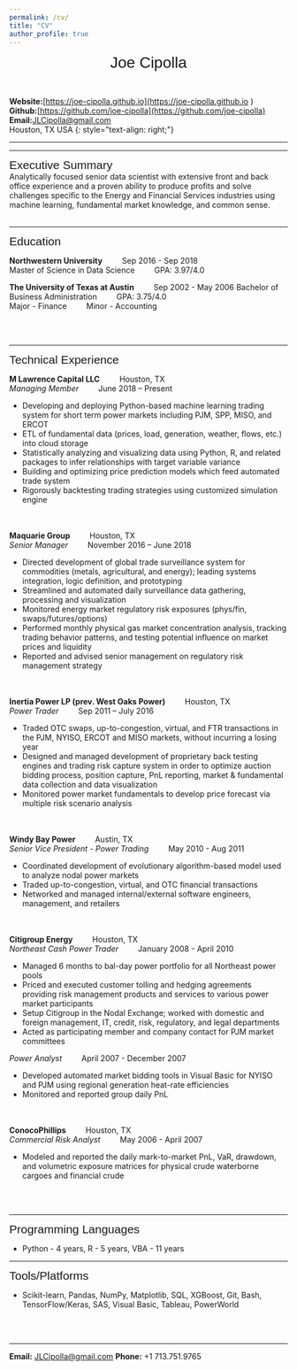 ```yaml
---
permalink: /cv/
title: "CV"
author_profile: true
---
```


<p style="text-align:center;"><span style="font-family:sans-serif; font-size:2em;">Joe Cipolla </span></p><br />

**Website:**[https://joe-cipolla.github.io](https://joe-cipolla.github.io )<br />
**Github:**[https://github.com/joe-cipolla](https://github.com/joe-cipolla) <br />
**Email:**[JLCipolla@gmail.com](JLCipolla@gmail.com) <br />
Houston, TX USA
{: style="text-align: right;"}
- - - -
- - - -

<span style="font-family:sans-serif; font-size:1.5em;">Executive Summary</span> <br />
Analytically focused senior data scientist with extensive front and back office experience and a proven
ability to produce profits and solve challenges specific to the Energy and Financial Services
industries using machine learning, fundamental market knowledge, and common sense.
<br/><br/>


- - - -
<span style="font-family:sans-serif; font-size:1.5em;">Education</span>

**Northwestern University** &nbsp;&nbsp;&nbsp;&nbsp;&nbsp;&nbsp;&nbsp; Sep 2016 - Sep 2018 <br />
Master of Science in Data Science &nbsp;&nbsp;&nbsp;&nbsp;&nbsp;&nbsp;&nbsp; GPA: 3.97/4.0

**The University of Texas at Austin** &nbsp;&nbsp;&nbsp;&nbsp;&nbsp;&nbsp;&nbsp; Sep 2002 - May 2006
Bachelor of Business Administration &nbsp;&nbsp;&nbsp;&nbsp;&nbsp;&nbsp;&nbsp; GPA: 3.75/4.0 <br />
Major - Finance &nbsp;&nbsp;&nbsp;&nbsp;&nbsp;&nbsp;&nbsp; Minor - Accounting

<br/><br/>
- - - -
<span style="font-family:sans-serif; font-size:1.5em;">Technical Experience</span>

**M Lawrence Capital LLC** &nbsp;&nbsp;&nbsp;&nbsp;&nbsp;&nbsp;&nbsp; Houston, TX <br />
*Managing Member* &nbsp;&nbsp;&nbsp;&nbsp;&nbsp;&nbsp;&nbsp; June 2018 – Present
*	Developing and deploying Python-based machine learning trading system for short term power markets
  including PJM, SPP, MISO, and ERCOT
*	ETL of fundamental data (prices, load, generation, weather, flows, etc.) into cloud storage
*	Statistically analyzing and visualizing data using Python, R, and related packages to infer
  relationships with target variable variance
*	Building and optimizing price prediction models which feed automated trade system
*	Rigorously backtesting trading strategies using customized simulation engine

<br/><br/>
**Maquarie Group** &nbsp;&nbsp;&nbsp;&nbsp;&nbsp;&nbsp;&nbsp; Houston, TX <br />
*Senior Manager* &nbsp;&nbsp;&nbsp;&nbsp;&nbsp;&nbsp;&nbsp; November 2016 – June 2018
*	Directed development of global trade surveillance system for commodities (metals, agricultural,
  and energy); leading systems integration, logic definition, and prototyping
* Streamlined and automated daily surveillance data gathering, processing and visualization
* Monitored energy market regulatory risk exposures (phys/fin, swaps/futures/options)
* Performed monthly physical gas market concentration analysis, tracking trading behavior patterns,
  and testing potential influence on market prices and liquidity
* Reported and advised senior management on regulatory risk management strategy

<br/><br/>
**Inertia Power LP (prev. West Oaks Power)** &nbsp;&nbsp;&nbsp;&nbsp;&nbsp;&nbsp;&nbsp; Houston, TX <br />
*Power Trader* &nbsp;&nbsp;&nbsp;&nbsp;&nbsp;&nbsp;&nbsp; Sep 2011 – July 2016
* Traded OTC swaps, up-to-congestion, virtual, and FTR transactions in the PJM, NYISO, ERCOT and
  MISO markets, without incurring a losing year
* Designed and managed development of proprietary back testing engines and trading risk capture
  system in order to optimize auction bidding process, position capture, PnL reporting, market
  & fundamental data collection and data visualization
* Monitored power market fundamentals to develop price forecast via multiple risk scenario analysis

<br/><br/>
**Windy Bay Power** &nbsp;&nbsp;&nbsp;&nbsp;&nbsp;&nbsp;&nbsp; Austin, TX <br />
*Senior Vice President - Power Trading* &nbsp;&nbsp;&nbsp;&nbsp;&nbsp;&nbsp;&nbsp; May 2010 - Aug 2011
*	Coordinated development of evolutionary algorithm-based model used to analyze nodal power markets
*	Traded up-to-congestion, virtual, and OTC financial transactions
*	Networked and managed internal/external software engineers, management, and retailers

<br/><br/>
**Citigroup Energy** &nbsp;&nbsp;&nbsp;&nbsp;&nbsp;&nbsp;&nbsp; Houston, TX <br />
*Northeast Cash Power Trader* &nbsp;&nbsp;&nbsp;&nbsp;&nbsp;&nbsp;&nbsp; January 2008 - April 2010
* Managed 6 months to bal-day power portfolio for all Northeast power pools
* Priced and executed customer tolling and hedging agreements providing risk management
  products and services to various power market participants
* Setup Citigroup in the Nodal Exchange; worked with domestic and foreign management, IT,
  credit, risk, regulatory, and legal departments
* Acted as participating member and company contact for PJM market committees

*Power Analyst* &nbsp;&nbsp;&nbsp;&nbsp;&nbsp;&nbsp;&nbsp; April 2007 - December 2007
* Developed automated market bidding tools in Visual Basic for NYISO and PJM using regional
  generation heat-rate efficiencies
* Monitored and reported group daily PnL

<br/><br/>
**ConocoPhillips** &nbsp;&nbsp;&nbsp;&nbsp;&nbsp;&nbsp;&nbsp; Houston, TX <br />
*Commercial Risk Analyst* &nbsp;&nbsp;&nbsp;&nbsp;&nbsp;&nbsp;&nbsp;  May 2006 - April 2007
*	Modeled and reported the daily mark-to-market PnL, VaR, drawdown, and volumetric exposure
  matrices for physical crude waterborne cargoes and financial crude

<br/><br/>
- - - -
<span style="font-family:sans-serif; font-size:1.5em;">Programming Languages</span>
* Python - 4 years, R - 5 years, VBA - 11 years

- - - -
<span style="font-family:sans-serif; font-size:1.5em;">Tools/Platforms</span>
* Scikit-learn, Pandas, NumPy, Matplotlib, SQL, XGBoost, Git, Bash, TensorFlow/Keras, SAS, Visual Basic, Tableau, PowerWorld


<br/><br/>
- - - -
**Email:** JLCipolla@gmail.com
**Phone:** +1 713.751.9765
